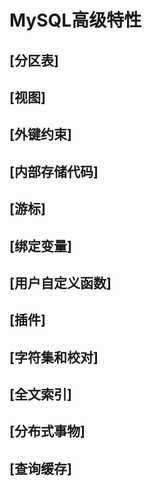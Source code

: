 # MySQL高级特性

## [分区表]

## [视图]

## [外键约束]

## [内部存储代码]

## [游标]

## [绑定变量]

## [用户自定义函数]

## [插件]

## [字符集和校对]

## [全文索引]

## [分布式事物]

## [查询缓存]